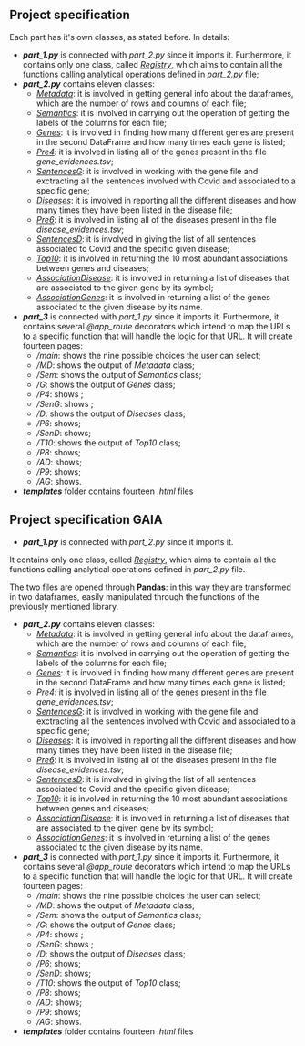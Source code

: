 ## Project specification
Each part has it's own classes, as stated before. In details:
- ***part_1.py*** is connected with *part_2.py* since it imports it. Furthermore, it contains only one class, called <ins>*Registry*</ins>, which aims to contain all the functions calling analytical operations defined in *part_2.py* file;
- ***part_2.py*** contains eleven classes:
  * <ins>*Metadata*</ins>: it is involved in getting general info about the dataframes, which are the number of rows and columns of each file;
  * <ins>*Semantics*</ins>: it is involved in carrying out the operation of getting the labels of the columns for each file;
  * <ins>*Genes*</ins>: it is involved in finding how many different genes are present in the second DataFrame and how many times each gene is listed;
  * <ins>*Pre4*</ins>: it is involved in listing all of the genes present in the file *gene_evidences.tsv*;
  * <ins>*SentencesG*</ins>: it is involved in working with the gene file and exctracting all the sentences involved with Covid and associated to a specific gene;
  * <ins>*Diseases*</ins>: it is involved in reporting all the different diseases and how many times they have been listed in the disease file;
  * <ins>*Pre6*</ins>: it is involved in listing all of the diseases present in the file *disease_evidences.tsv*;
  * <ins>*SentencesD*</ins>: it is involved in giving the list of all sentences associated to Covid and the specific given disease;
  * <ins>*Top10*</ins>: it is involved in returning the 10 most abundant associations between genes and diseases;
  * <ins>*AssociationDisease*</ins>: it is involved in returning a list of diseases that are associated to the given gene by its symbol;
  * <ins>*AssociationGenes*</ins>: it is involved in returning a list of the genes associated to the given disease by its name.
- ***part_3*** is connected with *part_1.py* since it imports it. Furthermore, it contains several *@app_route* decorators which intend to map the URLs to a specific function that will handle the logic for that URL. It will create fourteen pages:
  * */main*: shows the nine possible choices the user can select;
  * */MD*: shows the output of *Metadata* class;
  * */Sem*: shows the output of *Semantics* class;
  * */G*: shows the output of *Genes* class;
  * */P4*: shows ;
  * */SenG*: shows ;
  * */D*: shows the output of *Diseases* class;
  * */P6*: shows;
  * */SenD*: shows;
  * */T10*: shows the output of *Top10* class;
  * */P8*: shows;
  * */AD*: shows;
  * */P9*: shows;
  * */AG*: shows.
- ***templates*** folder contains fourteen *.html* files

## Project specification GAIA

- ***part_1.py*** is connected with *part_2.py* since it imports it. 

It contains only one class, called <ins>*Registry*</ins>, which aims to contain all the functions calling analytical operations defined in *part_2.py* file.

The two files are opened through **Pandas**: in this way they are transformed in two dataframes, easily manipulated through the functions of the previously mentioned library. 

- ***part_2.py*** contains eleven classes:
  * <ins>*Metadata*</ins>: it is involved in getting general info about the dataframes, which are the number of rows and columns of each file;
  * <ins>*Semantics*</ins>: it is involved in carrying out the operation of getting the labels of the columns for each file;
  * <ins>*Genes*</ins>: it is involved in finding how many different genes are present in the second DataFrame and how many times each gene is listed;
  * <ins>*Pre4*</ins>: it is involved in listing all of the genes present in the file *gene_evidences.tsv*;
  * <ins>*SentencesG*</ins>: it is involved in working with the gene file and exctracting all the sentences involved with Covid and associated to a specific gene;
  * <ins>*Diseases*</ins>: it is involved in reporting all the different diseases and how many times they have been listed in the disease file;
  * <ins>*Pre6*</ins>: it is involved in listing all of the diseases present in the file *disease_evidences.tsv*;
  * <ins>*SentencesD*</ins>: it is involved in giving the list of all sentences associated to Covid and the specific given disease;
  * <ins>*Top10*</ins>: it is involved in returning the 10 most abundant associations between genes and diseases;
  * <ins>*AssociationDisease*</ins>: it is involved in returning a list of diseases that are associated to the given gene by its symbol;
  * <ins>*AssociationGenes*</ins>: it is involved in returning a list of the genes associated to the given disease by its name.
- ***part_3*** is connected with *part_1.py* since it imports it. Furthermore, it contains several *@app_route* decorators which intend to map the URLs to a specific function that will handle the logic for that URL. It will create fourteen pages:
  * */main*: shows the nine possible choices the user can select;
  * */MD*: shows the output of *Metadata* class;
  * */Sem*: shows the output of *Semantics* class;
  * */G*: shows the output of *Genes* class;
  * */P4*: shows ;
  * */SenG*: shows ;
  * */D*: shows the output of *Diseases* class;
  * */P6*: shows;
  * */SenD*: shows;
  * */T10*: shows the output of *Top10* class;
  * */P8*: shows;
  * */AD*: shows;
  * */P9*: shows;
  * */AG*: shows.
- ***templates*** folder contains fourteen *.html* files
